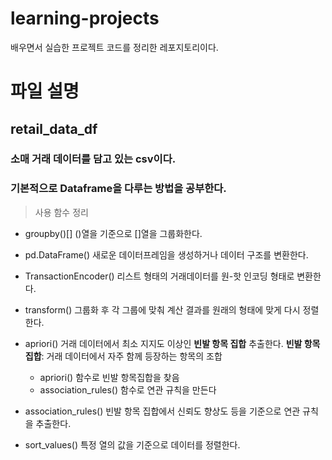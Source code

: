 # learning-projects
배우면서 실습한 프로젝트 코드를 정리한 레포지토리이다.

# 파일 설명
## retail_data_df
### 소매 거래 데이터를 담고 있는 csv이다.
### 기본적으로 Dataframe을 다루는 방법을 공부한다.
> 사용 함수 정리
- groupby()[]
()열을 기준으로 []열을 그룹화한다.

- pd.DataFrame()
새로운 데이터프레임을 생성하거나 데이터 구조를 변환한다.

- TransactionEncoder()
리스트 형태의 거래데이터를 원-핫 인코딩 형태로 변환한다.

- transform()
그룹화 후 각 그룹에 맞춰 계산 결과를 원래의 형태에 맞게 다시 정렬한다.

- apriori()
거래 데이터에서 최소 지지도 이상인 **빈발 항목 집합** 추출한다.
**빈발 항목 집합**: 거래 데이터에서 자주 함께 등장하는 항목의 조합
  - apriori() 함수로 빈발 항목집합을 찾음
  - association_rules() 함수로 연관 규칙을 만든다

- association_rules()
빈발 항목 집합에서 신뢰도 향상도 등을 기준으로 연관 규칙을 추출한다.

- sort_values()
특정 열의 값을 기준으로 데이터를 정렬한다.

